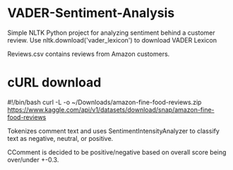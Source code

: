 # VADER-Sentiment-Analysis

Simple NLTK Python project for analyzing sentiment behind a customer review. 
Use nltk.download('vader_lexicon') to download VADER Lexicon

Reviews.csv contains reviews from Amazon customers.

# cURL download
 #!/bin/bash
curl -L -o ~/Downloads/amazon-fine-food-reviews.zip\
  https://www.kaggle.com/api/v1/datasets/download/snap/amazon-fine-food-reviews

Tokenizes comment text and uses SentimentIntensityAnalyzer to classify text as negative, neutral, or positive.

CComment is decided to be positive/negative based on overall score being over/under +-0.3.
